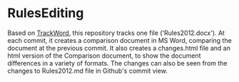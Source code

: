 # RulesEditing
Based on [TrackWord](https://github.com/aih/TrackWord), this repository tracks one file ('Rules2012.docx'). At each commit, it creates a comparison document in MS Word, comparing the document at the previous commit. 
It also creates a changes.html file and an html version of the Comparison document, to show the document differences in a variety of formats. The changes can also be seen from the changes to Rules2012.md file in Github's commit view.
